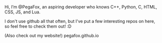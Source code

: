 Hi, I’m @PegaFox, an aspiring developer who knows C++, Python, C, HTML, CSS, JS, and Lua.

I don't use github all that often, but I've put a few interesting repos on here, so feel free to check them out! :D

(Also check out my website!)
pegafox.github.io
